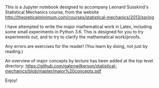 This is a Jupyter notebook designed to accompany Leonard Susskind's Statistical Mechanics course, 
from the website http://theoreticalminimum.com/courses/statistical-mechanics/2013/spring

I have attempted to write the major mathematical work in Latex, including some small experiments in Python 3.6.
This is designed for you to try experiments out, and to try to clarify the mathematical work/proofs.

Any errors are exercises for the reader!  (You learn by doing, not just by reading.)

An overview of major concepts by lecture has been added at the top level directory:
https://github.com/galenwilkerson/statistical-mechanics/blob/master/major%20concepts.pdf

Enjoy!
